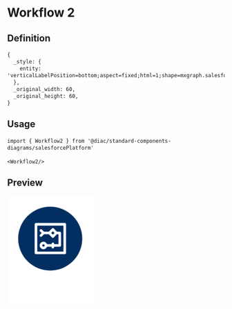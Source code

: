 # Workflow 2

## Definition

```
{
  _style: { 
    entity: 'verticalLabelPosition=bottom;aspect=fixed;html=1;shape=mxgraph.salesforce.workflow2;',
  },
  _original_width: 60,
  _original_height: 60,
}
```

## Usage

```
import { Workflow2 } from '@diac/standard-components-diagrams/salesforcePlatform'

<Workflow2/>
```

## Preview

<img src="./workflow-2.png" width="200"/>
